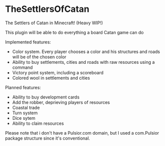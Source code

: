 TheSettlersOfCatan
==================

The Settlers of Catan in Minecraft! (Heavy WIP!)

This plugin will be able to do everything a board Catan game can do

Implemented features:
  - Color system. Every player chooses a color and his structures and roads will be of the chosen color
  - Ability to buy settlements, cities and roads with raw resources using a command
  - Victory point system, including a scoreboard
  - Colored wool in settlements and cities

Planned features:
  - Ability to buy development cards
  - Add the robber, deprieving players of resources
  - Coastal trade
  - Turn system
  - Dice sytem
  - Ability to claim resources

Please note that i don't have a Pulsior.com domain, but I used a com.Pulsior package structure
since it's conventional.
